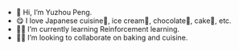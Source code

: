 - 👋 Hi, I’m Yuzhou Peng. 
- 😋 I love Japanese cuisine🍣, ice cream🍦, chocolate🍫, cake🍰, etc. 
- 👩‍🎓 I’m currently learning Reinforcement learning. 
- 👩‍🍳 I’m looking to collaborate on baking and cuisine. 

<!---
YZ-Peng/YZ-Peng is a ✨ special ✨ repository because its `README.md` (this file) appears on your GitHub profile.
You can click the Preview link to take a look at your changes.
--->
